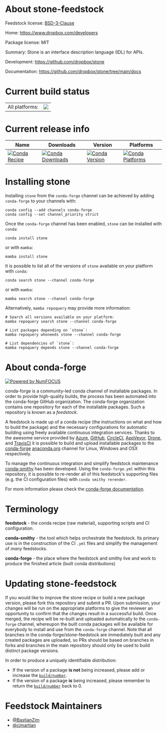 About stone-feedstock
=====================

Feedstock license: [BSD-3-Clause](https://github.com/conda-forge/stone-feedstock/blob/main/LICENSE.txt)

Home: https://www.dropbox.com/developers

Package license: MIT

Summary: Stone is an interface description language (IDL) for APIs.

Development: https://github.com/dropbox/stone

Documentation: https://github.com/dropbox/stone/tree/main/docs

Current build status
====================


<table><tr><td>All platforms:</td>
    <td>
      <a href="https://dev.azure.com/conda-forge/feedstock-builds/_build/latest?definitionId=11984&branchName=main">
        <img src="https://dev.azure.com/conda-forge/feedstock-builds/_apis/build/status/stone-feedstock?branchName=main">
      </a>
    </td>
  </tr>
</table>

Current release info
====================

| Name | Downloads | Version | Platforms |
| --- | --- | --- | --- |
| [![Conda Recipe](https://img.shields.io/badge/recipe-stone-green.svg)](https://anaconda.org/conda-forge/stone) | [![Conda Downloads](https://img.shields.io/conda/dn/conda-forge/stone.svg)](https://anaconda.org/conda-forge/stone) | [![Conda Version](https://img.shields.io/conda/vn/conda-forge/stone.svg)](https://anaconda.org/conda-forge/stone) | [![Conda Platforms](https://img.shields.io/conda/pn/conda-forge/stone.svg)](https://anaconda.org/conda-forge/stone) |

Installing stone
================

Installing `stone` from the `conda-forge` channel can be achieved by adding `conda-forge` to your channels with:

```
conda config --add channels conda-forge
conda config --set channel_priority strict
```

Once the `conda-forge` channel has been enabled, `stone` can be installed with `conda`:

```
conda install stone
```

or with `mamba`:

```
mamba install stone
```

It is possible to list all of the versions of `stone` available on your platform with `conda`:

```
conda search stone --channel conda-forge
```

or with `mamba`:

```
mamba search stone --channel conda-forge
```

Alternatively, `mamba repoquery` may provide more information:

```
# Search all versions available on your platform:
mamba repoquery search stone --channel conda-forge

# List packages depending on `stone`:
mamba repoquery whoneeds stone --channel conda-forge

# List dependencies of `stone`:
mamba repoquery depends stone --channel conda-forge
```


About conda-forge
=================

[![Powered by
NumFOCUS](https://img.shields.io/badge/powered%20by-NumFOCUS-orange.svg?style=flat&colorA=E1523D&colorB=007D8A)](https://numfocus.org)

conda-forge is a community-led conda channel of installable packages.
In order to provide high-quality builds, the process has been automated into the
conda-forge GitHub organization. The conda-forge organization contains one repository
for each of the installable packages. Such a repository is known as a *feedstock*.

A feedstock is made up of a conda recipe (the instructions on what and how to build
the package) and the necessary configurations for automatic building using freely
available continuous integration services. Thanks to the awesome service provided by
[Azure](https://azure.microsoft.com/en-us/services/devops/), [GitHub](https://github.com/),
[CircleCI](https://circleci.com/), [AppVeyor](https://www.appveyor.com/),
[Drone](https://cloud.drone.io/welcome), and [TravisCI](https://travis-ci.com/)
it is possible to build and upload installable packages to the
[conda-forge](https://anaconda.org/conda-forge) [anaconda.org](https://anaconda.org/)
channel for Linux, Windows and OSX respectively.

To manage the continuous integration and simplify feedstock maintenance
[conda-smithy](https://github.com/conda-forge/conda-smithy) has been developed.
Using the ``conda-forge.yml`` within this repository, it is possible to re-render all of
this feedstock's supporting files (e.g. the CI configuration files) with ``conda smithy rerender``.

For more information please check the [conda-forge documentation](https://conda-forge.org/docs/).

Terminology
===========

**feedstock** - the conda recipe (raw material), supporting scripts and CI configuration.

**conda-smithy** - the tool which helps orchestrate the feedstock.
                   Its primary use is in the construction of the CI ``.yml`` files
                   and simplify the management of *many* feedstocks.

**conda-forge** - the place where the feedstock and smithy live and work to
                  produce the finished article (built conda distributions)


Updating stone-feedstock
========================

If you would like to improve the stone recipe or build a new
package version, please fork this repository and submit a PR. Upon submission,
your changes will be run on the appropriate platforms to give the reviewer an
opportunity to confirm that the changes result in a successful build. Once
merged, the recipe will be re-built and uploaded automatically to the
`conda-forge` channel, whereupon the built conda packages will be available for
everybody to install and use from the `conda-forge` channel.
Note that all branches in the conda-forge/stone-feedstock are
immediately built and any created packages are uploaded, so PRs should be based
on branches in forks and branches in the main repository should only be used to
build distinct package versions.

In order to produce a uniquely identifiable distribution:
 * If the version of a package **is not** being increased, please add or increase
   the [``build/number``](https://docs.conda.io/projects/conda-build/en/latest/resources/define-metadata.html#build-number-and-string).
 * If the version of a package **is** being increased, please remember to return
   the [``build/number``](https://docs.conda.io/projects/conda-build/en/latest/resources/define-metadata.html#build-number-and-string)
   back to 0.

Feedstock Maintainers
=====================

* [@BastianZim](https://github.com/BastianZim/)
* [@cjmartian](https://github.com/cjmartian/)

